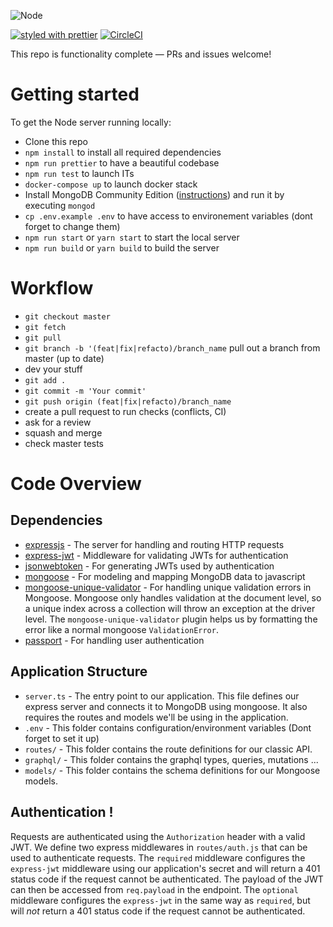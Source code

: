 ![Node](https://img.shields.io/badge/node-8.11.1-brightgreen.svg)

[![styled with prettier](https://img.shields.io/badge/styled_with-prettier-ff69b4.svg)](https://github.com/prettier/prettier)
[![CircleCI](https://circleci.com/gh/socialement-competents/backathon.svg?style=svg&circle-token=bbf223d9f273a34fbb26ccfbe791657d58674498)](https://circleci.com/gh/socialement-competents/backathon)

This repo is functionality complete — PRs and issues welcome!

# Getting started

To get the Node server running locally:

- Clone this repo
- `npm install` to install all required dependencies
- `npm run prettier` to have a beautiful codebase
- `npm run test` to launch ITs
- `docker-compose up` to launch docker stack
- Install MongoDB Community Edition ([instructions](https://docs.mongodb.com/manual/installation/#tutorials)) and run it by executing `mongod`
- `cp .env.example .env` to have access to environement variables (dont forget to change them)
- `npm run start` or `yarn start` to start the local server
- `npm run build` or `yarn build` to build the server

# Workflow

- `git checkout master`
- `git fetch`
- `git pull`
- `git branch -b '(feat|fix|refacto)/branch_name` pull out a branch from master (up to date)
- dev your stuff
- `git add .`
- `git commit -m 'Your commit'`
- `git push origin (feat|fix|refacto)/branch_name`
- create a pull request to run checks (conflicts, CI)
- ask for a review
- squash and merge
- check master tests

# Code Overview

## Dependencies

- [expressjs](https://github.com/expressjs/express) - The server for handling and routing HTTP requests
- [express-jwt](https://github.com/auth0/express-jwt) - Middleware for validating JWTs for authentication
- [jsonwebtoken](https://github.com/auth0/node-jsonwebtoken) - For generating JWTs used by authentication
- [mongoose](https://github.com/Automattic/mongoose) - For modeling and mapping MongoDB data to javascript 
- [mongoose-unique-validator](https://github.com/blakehaswell/mongoose-unique-validator) - For handling unique validation errors in Mongoose. Mongoose only handles validation at the document level, so a unique index across a collection will throw an exception at the driver level. The `mongoose-unique-validator` plugin helps us by formatting the error like a normal mongoose `ValidationError`.
- [passport](https://github.com/jaredhanson/passport) - For handling user authentication

## Application Structure

- `server.ts` - The entry point to our application. This file defines our express server and connects it to MongoDB using mongoose. It also requires the routes and models we'll be using in the application.
- `.env` - This folder contains configuration/environment variables (Dont forget to set it up)
- `routes/` - This folder contains the route definitions for our classic API.
- `graphql/` - This folder contains the graphql types, queries, mutations ...
- `models/` - This folder contains the schema definitions for our Mongoose models.

## Authentication !

Requests are authenticated using the `Authorization` header with a valid JWT. We define two express middlewares in `routes/auth.js` that can be used to authenticate requests. The `required` middleware configures the `express-jwt` middleware using our application's secret and will return a 401 status code if the request cannot be authenticated. The payload of the JWT can then be accessed from `req.payload` in the endpoint. The `optional` middleware configures the `express-jwt` in the same way as `required`, but will *not* return a 401 status code if the request cannot be authenticated.
